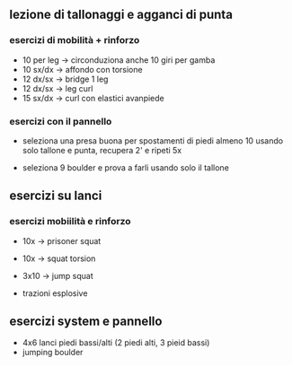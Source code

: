 ## lezione di tallonaggi e agganci di punta

### esercizi di mobilità + rinforzo
- 10 per leg -> circonduziona anche 10 giri per gamba
- 10 sx/dx -> affondo con torsione 
- 12 dx/sx -> bridge 1 leg 
- 12 dx/sx -> leg curl 
- 15 sx/dx -> curl con elastici avanpiede 

### esercizi con il pannello
- seleziona una presa buona per spostamenti di piedi almeno 10
usando solo tallone e punta, recupera 2' e ripeti 5x

- seleziona 9 boulder e prova a farli usando solo il tallone

## esercizi su lanci

### esercizi mobiilità e rinforzo
- 10x -> prisoner squat 
- 10x -> squat torsion
- 3x10 -> jump squat

- trazioni esplosive

## esercizi system e pannello
- 4x6 lanci piedi bassi/alti (2 piedi alti, 3 pieid bassi)
- jumping boulder
